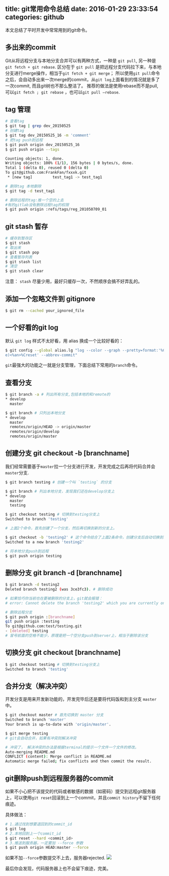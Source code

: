 title: git常用命令总结
date: 2016-01-29 23:33:54
categories: github
---

本文总结了平时开发中常常用到的git命令。

<!-- more -->

## 多出来的commit
Git从将远程分支与本地分支合并可以有两种方式，一种是 `git pull`, 另一种是 `git fetch + git rebase`.
区分在于 `git pull` 是把远程分支代码拉下来，与本地分支进行merge操作，相当于`git fetch + git merge`；
所以使用`git pull`命令之后，会自动多出来一次merge的commit，从`git log`上面看到的情况就是多了一次commit, 而且git树也不那么整洁了。
推荐的做法是使用rebase而不是pull, 可以`git fetch ; git rebase` ，也可以`git pull —rebase`.

## tag 管理

```bash
# 查看tag
$ git tag | grep dev_20150525
# 创建tag
$ git tag dev_20150525_16 -m 'comment'
# 把tag push到远程
$ git push origin dev_20150525_16
$ git push origin --tags

Counting objects: 1, done.
Writing objects: 100% (1/1), 156 bytes | 0 bytes/s, done.
Total 1 (delta 0), reused 0 (delta 0)
To git@github.com:FrankFan/fxxxk.git
 * [new tag]         test_tag1 -> test_tag1

# 删除tag 本地删除
$ git tag -d test_tag1

# 删除远程的tag:推一个空的上去
#有的gitlab没有删除远程tag的权限
$ git push origin :refs/tags/reg_201050709_01
```


## git stash 暂存

```bash
# 缓存到暂存区
$ git stash
# 取出来
$ git stash pop
# 查看暂存列表
$ git stash list
# 清空
$ git stash clear
```

注意： `stash` 尽量少用，最好只缓存一次，不然顺序会搞不好弄乱的。

## 添加一个忽略文件到 gitignore

```bash
$ git rm --cached your_ignored_file
```

## 一个好看的git log
默认 `git log` 样式不太好看，用 alias 换成一个比较好看的：

```bash
$ git config --global alias.lg "log --color --graph --pretty=format:'%Cred%h%Creset -%C(yellow)%d%Creset %s %Cgreen(%cr) %C(bold blu
e)<%an>%Creset' --abbrev-commit"
```



`git`最强大的功能之一就是分支管理，下面总结下常用的`branch`命令。

## 查看分支

```bash
$ git branch -a # 列出所有分支,包括本地的和remote的
* develop
  master

$ git branch # 只列出本地分支
* develop
  master
  remotes/origin/HEAD -> origin/master
  remotes/origin/develop
  remotes/origin/master
```


## 创建分支 git checkout -b [branchname]

我们经常需要基于`master`拉一个分支进行开发，开发完成之后再将代码合并会`master`分支.

```bash
$ git branch testing # 创建一个叫 `testing` 的分支

$ git branch # 列出本地分支，发现我们还在develop分支上
* develop
  master
  testing

$ git checkout testing # 切换到testing分支上
Switched to branch 'testing'

# 上面2个命令，首先创建了一个分支，然后再切换到新的分支上。

$ git checkout -b 'testing2' # 这个命令结合了上面2条命令，创建分支后自动切换到新分支上
Switched to a new branch 'testing2'

# 将本地分支push到远程
$ git push origin testing
```

## 删除分支 git branch -d [branchname]

```bash
$ git branch -d testing2
Deleted branch testing2 (was 3ce3fc3). # 删除成功

# 如果恰巧你当前也在要被删除的分支上，git就会报错：
# error: Cannot delete the branch 'testing2' which you are currently on.

# 删除远程分支
$ git push origin :[branchname]
git push origin :testing
To git@github.com:test/testing.git
- [deleted] testing
# 冒号前面的空格不能少，原理是把一个空分支push到server上，相当于删除该分支
```

## 切换分支 git checkout [branchname]

```bash
$ git checkout testing # 切换到testing分支上
Switched to branch 'testing'
```


## 合并分支（解决冲突）
开发分支是用来开发新功能的，开发完毕后还是要将代码饭和到主分支 `master` 中。

```bash
$ git checkout master # 首先切换到 master 分支
Switched to branch 'master'
Your branch is up-to-date with 'origin/master'.

$ git merge testing
# git会自动合并，如果有冲突则解决冲突

# 冲突了， 解决冲突的办法是根据terminal的提示一个文件一个文件的修改。
Auto-merging README.md
CONFLICT (content): Merge conflict in README.md
Automatic merge failed; fix conflicts and then commit the result.
```

## git删除push到远程服务器的commit

如果不小心把不该提交的代码或者敏感的数据（如密码）提交到远程git服务器上，可以使用`git reset`回滚到上一个commit，并且`commit history`不留下任何痕迹。

具体做法：

```bash
# 1.通过找到想要退回到的commit_id
$ git log
# 2.本地回到上一个commit_id
$ git reset --hard <commit_id>
# 3.推送到服务器，一定要加 --force 参数
$ git push origin HEAD:master --force
```


如果不加`--force`参数提交不上去，服务器rejected.
![](http://images2015.cnblogs.com/blog/282019/201509/282019-20150908175619012-1314340411.jpg)

最后你会发现，代码服务器上也不会留下痕迹，完美。